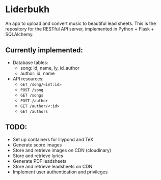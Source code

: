 # Liderbukh

An app to upload and convert music to beautiful lead sheets. This is the repository for the RESTful API server, implemented in Python + Flask + SQLAlchemy.

## Currently implemented:
- Database tables:
  - song: id, name, ly, id_author
  - author: id, name
- API resources:
  - `GET /song/<int:id>`
  - `POST /song`
  - `GET /songs`
  - `POST /author`
  - `GET /author/<:id>`
  - `GET /authors`

## TODO:
- Set up containers for lilypond and TeX
- Generate score images
- Store and retrieve images on CDN (cloudinary)
- Store and retrieve lyrics
- Generate PDF leadsheets
- Store and retrieve leadsheets on CDN
- Implement user authentication and privileges